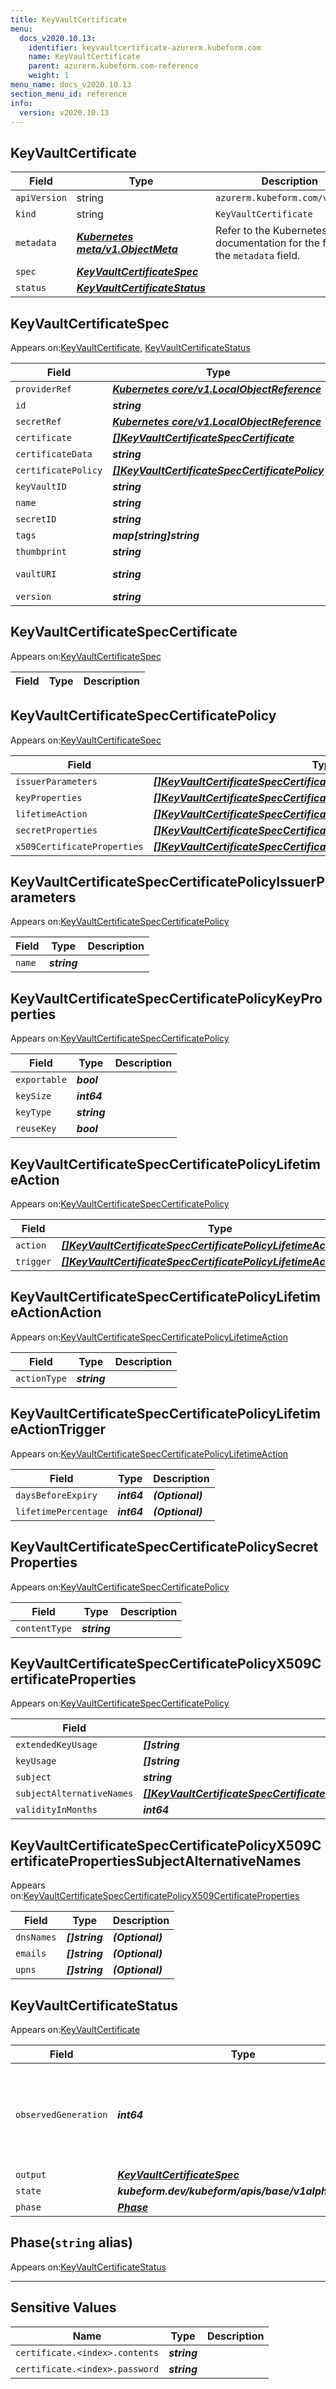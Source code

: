 ```yaml
---
title: KeyVaultCertificate
menu:
  docs_v2020.10.13:
    identifier: keyvaultcertificate-azurerm.kubeform.com
    name: KeyVaultCertificate
    parent: azurerm.kubeform.com-reference
    weight: 1
menu_name: docs_v2020.10.13
section_menu_id: reference
info:
  version: v2020.10.13
---
```


## KeyVaultCertificate
| Field | Type | Description |
| ------ | ----- | ----------- |
| `apiVersion` | string | `azurerm.kubeform.com/v1alpha1` |
|    `kind` | string | `KeyVaultCertificate` |
| `metadata` | ***[Kubernetes meta/v1.ObjectMeta](https://kubernetes.io/docs/reference/generated/kubernetes-api/v1.13/#objectmeta-v1-meta)***|Refer to the Kubernetes API documentation for the fields of the `metadata` field.|
| `spec` | ***[KeyVaultCertificateSpec](#keyvaultcertificatespec)***||
| `status` | ***[KeyVaultCertificateStatus](#keyvaultcertificatestatus)***||
## KeyVaultCertificateSpec

Appears on:[KeyVaultCertificate](#keyvaultcertificate), [KeyVaultCertificateStatus](#keyvaultcertificatestatus)

| Field | Type | Description |
| ------ | ----- | ----------- |
| `providerRef` | ***[Kubernetes core/v1.LocalObjectReference](https://kubernetes.io/docs/reference/generated/kubernetes-api/v1.13/#localobjectreference-v1-core)***||
| `id` | ***string***||
| `secretRef` | ***[Kubernetes core/v1.LocalObjectReference](https://kubernetes.io/docs/reference/generated/kubernetes-api/v1.13/#localobjectreference-v1-core)***||
| `certificate` | ***[[]KeyVaultCertificateSpecCertificate](#keyvaultcertificatespeccertificate)***| ***(Optional)*** |
| `certificateData` | ***string***| ***(Optional)*** |
| `certificatePolicy` | ***[[]KeyVaultCertificateSpecCertificatePolicy](#keyvaultcertificatespeccertificatepolicy)***||
| `keyVaultID` | ***string***| ***(Optional)*** |
| `name` | ***string***||
| `secretID` | ***string***| ***(Optional)*** |
| `tags` | ***map[string]string***| ***(Optional)*** |
| `thumbprint` | ***string***| ***(Optional)*** |
| `vaultURI` | ***string***| ***(Optional)*** Deprecated|
| `version` | ***string***| ***(Optional)*** |
## KeyVaultCertificateSpecCertificate

Appears on:[KeyVaultCertificateSpec](#keyvaultcertificatespec)

| Field | Type | Description |
| ------ | ----- | ----------- |
## KeyVaultCertificateSpecCertificatePolicy

Appears on:[KeyVaultCertificateSpec](#keyvaultcertificatespec)

| Field | Type | Description |
| ------ | ----- | ----------- |
| `issuerParameters` | ***[[]KeyVaultCertificateSpecCertificatePolicyIssuerParameters](#keyvaultcertificatespeccertificatepolicyissuerparameters)***||
| `keyProperties` | ***[[]KeyVaultCertificateSpecCertificatePolicyKeyProperties](#keyvaultcertificatespeccertificatepolicykeyproperties)***||
| `lifetimeAction` | ***[[]KeyVaultCertificateSpecCertificatePolicyLifetimeAction](#keyvaultcertificatespeccertificatepolicylifetimeaction)***| ***(Optional)*** |
| `secretProperties` | ***[[]KeyVaultCertificateSpecCertificatePolicySecretProperties](#keyvaultcertificatespeccertificatepolicysecretproperties)***||
| `x509CertificateProperties` | ***[[]KeyVaultCertificateSpecCertificatePolicyX509CertificateProperties](#keyvaultcertificatespeccertificatepolicyx509certificateproperties)***| ***(Optional)*** |
## KeyVaultCertificateSpecCertificatePolicyIssuerParameters

Appears on:[KeyVaultCertificateSpecCertificatePolicy](#keyvaultcertificatespeccertificatepolicy)

| Field | Type | Description |
| ------ | ----- | ----------- |
| `name` | ***string***||
## KeyVaultCertificateSpecCertificatePolicyKeyProperties

Appears on:[KeyVaultCertificateSpecCertificatePolicy](#keyvaultcertificatespeccertificatepolicy)

| Field | Type | Description |
| ------ | ----- | ----------- |
| `exportable` | ***bool***||
| `keySize` | ***int64***||
| `keyType` | ***string***||
| `reuseKey` | ***bool***||
## KeyVaultCertificateSpecCertificatePolicyLifetimeAction

Appears on:[KeyVaultCertificateSpecCertificatePolicy](#keyvaultcertificatespeccertificatepolicy)

| Field | Type | Description |
| ------ | ----- | ----------- |
| `action` | ***[[]KeyVaultCertificateSpecCertificatePolicyLifetimeActionAction](#keyvaultcertificatespeccertificatepolicylifetimeactionaction)***||
| `trigger` | ***[[]KeyVaultCertificateSpecCertificatePolicyLifetimeActionTrigger](#keyvaultcertificatespeccertificatepolicylifetimeactiontrigger)***||
## KeyVaultCertificateSpecCertificatePolicyLifetimeActionAction

Appears on:[KeyVaultCertificateSpecCertificatePolicyLifetimeAction](#keyvaultcertificatespeccertificatepolicylifetimeaction)

| Field | Type | Description |
| ------ | ----- | ----------- |
| `actionType` | ***string***||
## KeyVaultCertificateSpecCertificatePolicyLifetimeActionTrigger

Appears on:[KeyVaultCertificateSpecCertificatePolicyLifetimeAction](#keyvaultcertificatespeccertificatepolicylifetimeaction)

| Field | Type | Description |
| ------ | ----- | ----------- |
| `daysBeforeExpiry` | ***int64***| ***(Optional)*** |
| `lifetimePercentage` | ***int64***| ***(Optional)*** |
## KeyVaultCertificateSpecCertificatePolicySecretProperties

Appears on:[KeyVaultCertificateSpecCertificatePolicy](#keyvaultcertificatespeccertificatepolicy)

| Field | Type | Description |
| ------ | ----- | ----------- |
| `contentType` | ***string***||
## KeyVaultCertificateSpecCertificatePolicyX509CertificateProperties

Appears on:[KeyVaultCertificateSpecCertificatePolicy](#keyvaultcertificatespeccertificatepolicy)

| Field | Type | Description |
| ------ | ----- | ----------- |
| `extendedKeyUsage` | ***[]string***| ***(Optional)*** |
| `keyUsage` | ***[]string***||
| `subject` | ***string***||
| `subjectAlternativeNames` | ***[[]KeyVaultCertificateSpecCertificatePolicyX509CertificatePropertiesSubjectAlternativeNames](#keyvaultcertificatespeccertificatepolicyx509certificatepropertiessubjectalternativenames)***| ***(Optional)*** |
| `validityInMonths` | ***int64***||
## KeyVaultCertificateSpecCertificatePolicyX509CertificatePropertiesSubjectAlternativeNames

Appears on:[KeyVaultCertificateSpecCertificatePolicyX509CertificateProperties](#keyvaultcertificatespeccertificatepolicyx509certificateproperties)

| Field | Type | Description |
| ------ | ----- | ----------- |
| `dnsNames` | ***[]string***| ***(Optional)*** |
| `emails` | ***[]string***| ***(Optional)*** |
| `upns` | ***[]string***| ***(Optional)*** |
## KeyVaultCertificateStatus

Appears on:[KeyVaultCertificate](#keyvaultcertificate)

| Field | Type | Description |
| ------ | ----- | ----------- |
| `observedGeneration` | ***int64***| ***(Optional)*** Resource generation, which is updated on mutation by the API Server.|
| `output` | ***[KeyVaultCertificateSpec](#keyvaultcertificatespec)***| ***(Optional)*** |
| `state` | ***kubeform.dev/kubeform/apis/base/v1alpha1.State***| ***(Optional)*** |
| `phase` | ***[Phase](#phase)***| ***(Optional)*** |
## Phase(`string` alias)

Appears on:[KeyVaultCertificateStatus](#keyvaultcertificatestatus)

---
## Sensitive Values
| Name | Type | Description |
|------|------|-------------|
| `certificate.<index>.contents` | ***string*** ||
| `certificate.<index>.password` | ***string*** ||
